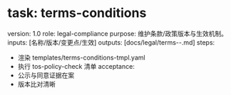 # task: terms-conditions

version: 1.0
role: legal-compliance
purpose: 维护条款/政策版本与生效机制。
inputs: [名称/版本/变更点/生效]
outputs: [docs/legal/terms-<name>-<ver>.md]
steps:

- 渲染 templates/terms-conditions-tmpl.yaml
- 执行 tos-policy-check 清单
  acceptance:
- 公示与同意证据在案
- 版本比对清晰
